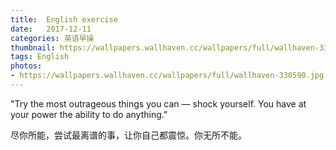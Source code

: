 ```yaml
---
title:  English exercise
date:   2017-12-11
categories: 英语早操
thumbnail: https://wallpapers.wallhaven.cc/wallpapers/full/wallhaven-330590.jpg
tags: English
photos:
- https://wallpapers.wallhaven.cc/wallpapers/full/wallhaven-330590.jpg
---
```


"Try the most outrageous things you can — shock yourself. You have at your power the ability to do anything."
<p>尽你所能，尝试最离谱的事，让你自己都震惊。你无所不能。</p>
